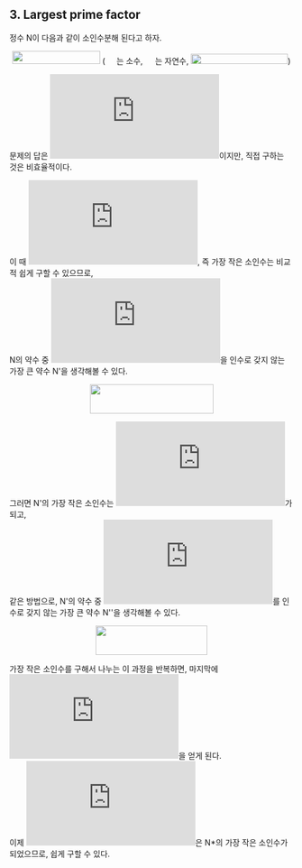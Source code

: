 ## 3. Largest prime factor

정수 N이 다음과 같이 소인수분해 된다고 하자.

<p align="center">
  <img src="https://latex.codecogs.com/png.latex?%5Clarge%20N%20%3D%20p_%7B1%7D%5E%7Be_%7B1%7D%7D%20p_%7B2%7D%5E%7Be_%7B2%7D%7D%20%5Ccdots%20p_%7Bn%7D%5E%7Be_%7Bn%7D%7D" width="156" height="23"> (<img src="https://latex.codecogs.com/png.latex?%5Clarge%20p_%7Bk%7D" width="20" height="14">는 소수, <img src="https://latex.codecogs.com/png.latex?%5Clarge%20e_%7Bk%7D" width="18" height="14">는 자연수, <img src="https://latex.codecogs.com/png.latex?%5Clarge%20p_%7B1%7D%20%3C%20p_%7B2%7D%20%3C%20%5Ccdots%20%3C%20p_%7Bn%7D" width="172" height="18">)
</p>

문제의 답은 ![\large p_{n}](https://latex.codecogs.com/png.latex?%5Clarge%20p_%7Bn%7D)이지만, 직접 구하는 것은 비효율적이다.

이 때 ![\large p_{1}](https://latex.codecogs.com/png.latex?%5Clarge%20p_%7B1%7D), 즉 가장 작은 소인수는 비교적 쉽게 구할 수 있으므로,<br>
N의 약수 중 ![\large p_{1}](https://latex.codecogs.com/png.latex?%5Clarge%20p_%7B1%7D)을 인수로 갖지 않는 가장 큰 약수 N'을 생각해볼 수 있다.

<p align="center">
  <img src="https://latex.codecogs.com/png.latex?%5Clarge%20%7BN%7D%27%20%3D%20%5Cfrac%7BN%7D%7Bp_%7B1%7D%5E%7Be_%7B1%7D%7D%7D%20%3D%20p_%7B2%7D%5E%7Be_%7B2%7D%7D%20p_%7B3%7D%5E%7Be_%7B3%7D%7D%20%5Ccdots%20p_%7Bn%7D%5E%7Be_%7Bn%7D%7D" width="219" height="52">
</p>

그러면 N'의 가장 작은 소인수는 ![\large p_{2}](https://latex.codecogs.com/png.latex?%5Clarge%20p_%7B2%7D)가 되고,<br>
같은 방법으로, N'의 약수 중 ![\large p_{2}](https://latex.codecogs.com/png.latex?%5Clarge%20p_%7B2%7D)를 인수로 갖지 않는 가장 큰 약수 N''을 생각해볼 수 있다.

<p align="center">
  <img src="https://latex.codecogs.com/png.latex?%5Clarge%20%7BN%7D%27%27%20%3D%20%5Cfrac%7B%7BN%7D%27%7D%7Bp_%7B2%7D%5E%7Be_%7B2%7D%7D%7D%20%3D%20p_%7B3%7D%5E%7Be_%7B3%7D%7D%20%5Ccdots%20p_%7Bn%7D%5E%7Be_%7Bn%7D%7D" width="198" height="52">
</p>

가장 작은 소인수를 구해서 나누는 이 과정을 반복하면, 마지막에 ![\large N^{\ast} = p_{n}^{e_{n}}](https://latex.codecogs.com/png.latex?%5Clarge%20N%5E%7B%5Cast%7D%20%3D%20p_%7Bn%7D%5E%7Be_%7Bn%7D%7D)을 얻게 된다.<br>
이제 ![\large p_{n}](https://latex.codecogs.com/png.latex?%5Clarge%20p_%7Bn%7D)은 N*의 가장 작은 소인수가 되었으므로, 쉽게 구할 수 있다.
